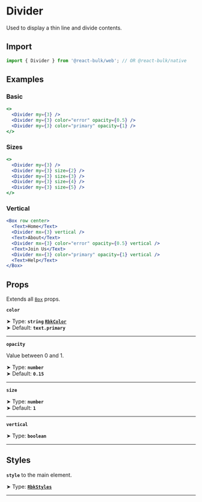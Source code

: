 # Divider

Used to display a thin line and divide contents.

## Import

```jsx
import { Divider } from '@react-bulk/web'; // OR @react-bulk/native
```

## Examples

### Basic

```jsx live
<>
  <Divider my={3} />
  <Divider my={3} color="error" opacity={0.5} />
  <Divider my={3} color="primary" opacity={1} />
</>
```

### Sizes

```jsx live
<>
  <Divider my={3} />
  <Divider my={3} size={2} />
  <Divider my={3} size={3} />
  <Divider my={3} size={4} />
  <Divider my={3} size={5} />
</>
```

### Vertical

```jsx live
<Box row center>
  <Text>Home</Text>
  <Divider mx={3} vertical />
  <Text>About</Text>
  <Divider mx={3} color="error" opacity={0.5} vertical />
  <Text>Join Us</Text>
  <Divider mx={3} color="primary" opacity={1} vertical />
  <Text>Help</Text>
</Box>
```

## Props

Extends all [`Box`](/docs/components/box#props) props.

**`color`**

➤ Type: **`string` [`RbkColor`](/docs/type-reference/rbk-color)** <br/>
➤ Default: **`text.primary`**

---

**`opacity`**

Value between 0 and 1.

➤ Type: **`number`** <br/>
➤ Default: **`0.15`**

---

**`size`**

➤ Type: **`number`** <br/>
➤ Default: **`1`**

---

**`vertical`**

➤ Type: **`boolean`** <br/>

---

## Styles

**`style`** to the main element.

➤ Type: **[`RbkStyles`](/docs/type-reference/rbk-styles)** <br/>

---
